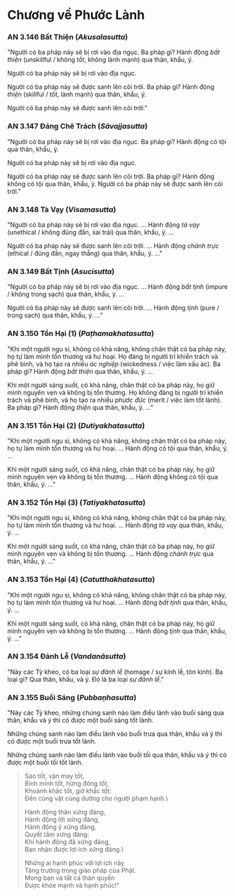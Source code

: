 # Chương về Phước Lành

### AN 3.146 Bất Thiện (*Akusalasutta*)

"Người có ba pháp này sẽ bị rơi vào địa ngục. Ba pháp gì?
Hành động *bất thiện* (unskillful / không tốt, không lành mạnh) qua thân, khẩu, ý.

Người có ba pháp này sẽ bị rơi vào địa ngục.

Người có ba pháp này sẽ được sanh lên cõi trời. Ba pháp gì?
Hành động *thiện* (skillful / tốt, lành mạnh) qua thân, khẩu, ý.

Người có ba pháp này sẽ được sanh lên cõi trời."

<!--pg-->
### AN 3.147 Đáng Chê Trách (*Sāvajjasutta*)

"Người có ba pháp này sẽ bị rơi vào địa ngục. Ba pháp gì?
Hành động có tội qua thân, khẩu, ý.

Người có ba pháp này sẽ bị rơi vào địa ngục.

Người có ba pháp này sẽ được sanh lên cõi trời. Ba pháp gì?
Hành động không có tội qua thân, khẩu, ý. Người có ba pháp này sẽ được sanh lên cõi trời."

<!--pg-->
### AN 3.148 Tà Vạy (*Visamasutta*)

"Người có ba pháp này sẽ bị rơi vào địa ngục. ... Hành động *tà vạy* (unethical / không đúng đắn, sai trái) qua thân, khẩu, ý. ...

Người có ba pháp này sẽ được sanh lên cõi trời. ... Hành động *chánh trực* (ethical / đúng đắn, ngay thẳng) qua thân, khẩu, ý. ..."

<!--pg-->
### AN 3.149 Bất Tịnh (*Asucisutta*)

"Người có ba pháp này sẽ bị rơi vào địa ngục. ... Hành động *bất tịnh* (impure / không trong sạch) qua thân, khẩu, ý. ...

Người có ba pháp này sẽ được sanh lên cõi trời. ... Hành động *tịnh* (pure / trong sạch) qua thân, khẩu, ý. ..."

<!--pg-->
### AN 3.150 Tổn Hại (1) (*Paṭhamakhatasutta*)

"Khi một người ngu si, không có khả năng, không chân thật có ba pháp này, họ tự làm mình tổn thương và hư hoại. Họ đáng bị người trí khiển trách và phê bình, và họ tạo ra nhiều *ác nghiệp* (wickedness / việc làm xấu ác). Ba pháp gì? Hành động *bất thiện* qua thân, khẩu, ý. ...

Khi một người sáng suốt, có khả năng, chân thật có ba pháp này, họ giữ mình nguyên vẹn và không bị tổn thương. Họ không đáng bị người trí khiển trách và phê bình, và họ tạo ra nhiều *phước đức* (merit / việc làm tốt lành). Ba pháp gì? Hành động *thiện* qua thân, khẩu, ý. ..."

<!--pg-->
### AN 3.151 Tổn Hại (2) (*Dutiyakhatasutta*)

"Khi một người ngu si, không có khả năng, không chân thật có ba pháp này, họ tự làm mình tổn thương và hư hoại. ... Hành động có tội qua thân, khẩu, ý. ...

Khi một người sáng suốt, có khả năng, chân thật có ba pháp này, họ giữ mình nguyên vẹn và không bị tổn thương. ... Hành động không có tội qua thân, khẩu, ý. ..."

<!--pg-->
### AN 3.152 Tổn Hại (3) (*Tatiyakhatasutta*)

"Khi một người ngu si, không có khả năng, không chân thật có ba pháp này, họ tự làm mình tổn thương và hư hoại. ... Hành động *tà vạy* qua thân, khẩu, ý. ...

Khi một người sáng suốt, có khả năng, chân thật có ba pháp này, họ giữ mình nguyên vẹn và không bị tổn thương. ... Hành động *chánh trực* qua thân, khẩu, ý. ..."

<!--pg-->
### AN 3.153 Tổn Hại (4) (*Catutthakhatasutta*)

"Khi một người ngu si, không có khả năng, không chân thật có ba pháp này, họ tự làm mình tổn thương và hư hoại. ... Hành động *bất tịnh* qua thân, khẩu, ý. ...

Khi một người sáng suốt, có khả năng, chân thật có ba pháp này, họ giữ mình nguyên vẹn và không bị tổn thương. ... Hành động *tịnh* qua thân, khẩu, ý. ..."

<!--pg-->
### AN 3.154 Đảnh Lễ (*Vandanāsutta*)

"Này các Tỳ kheo, có ba loại *sự đảnh lễ* (homage / sự kính lễ, tôn kính). Ba loại gì? Qua thân, khẩu, và ý. Đó là ba loại *sự đảnh lễ*."

<!--pg-->
### AN 3.155 Buổi Sáng (*Pubbaṇhasutta*)

"Này các Tỳ kheo, những chúng sanh nào làm điều lành vào buổi sáng qua thân, khẩu và ý thì có được một buổi sáng tốt lành.

Những chúng sanh nào làm điều lành vào buổi trưa qua thân, khẩu và ý thì có được một buổi trưa tốt lành.

Những chúng sanh nào làm điều lành vào buổi tối qua thân, khẩu và ý thì có được một buổi tối tốt lành.

> Sao tốt, vận may tốt,\
> Bình minh tốt, hừng đông tốt,\
> Khoảnh khắc tốt, giờ khắc tốt:\
> Đến cùng vật cúng dường cho người phạm hạnh.\
>
> Hành động thân xứng đáng,\
> Hành động lời xứng đáng,\
> Hành động ý xứng đáng,\
> Quyết tâm xứng đáng:\
> Khi hành động đã xứng đáng,\
> Bạn nhận được lợi ích xứng đáng.\
>
> Những ai hạnh phúc với lợi ích này\
> Tăng trưởng trong giáo pháp của Phật.\
> Mong bạn và tất cả thân quyến\
> Được khỏe mạnh và hạnh phúc!"